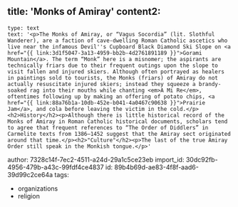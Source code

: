 title: 'Monks of Amiray​'
content2:
  -
    type: text
    text: '<p>The Monks of Amiray, or “Vagus Socordia” (lit. Slothful Wanderer), are a faction of cave-dwelling Roman Catholic ascetics who live near the infamous Devil''s Cupboard Black Diamond Ski Slope on <a href="{{ link:3d1f5047-3a13-4959-bb2b-4d2761891189 }}">Gorami Mountain</a>. The term “Monk” here is a misnomer; the aspirants are technically friars due to their frequent outings upon the slope to visit fallen and injured skiers. Although often portrayed as healers in paintings sold to tourists, the Monks (friars) of Amiray do not actually resuscitate injured skiers; instead they squeeze a brandy-soaked rag into their mouths while chanting <em>A Mi Re</em>, oftentimes following up by making an offering of potato chips, <a href="{{ link:88a76b1a-10db-452e-b041-4a0467c90638 }}">Prairie Jam</a>, and cola before leaving the victim in the cold.</p><h2>History</h2><p>Although there is little historical record of the Monks of Amiray in Roman Catholic historical documents, scholars tend to agree that frequent references to “The Order of Diddlers” in Carmelite texts from 1386—1452 suggest that the Amiray sect originated around that time.</p><h2>"Culture"</h2><p>The last of the true Amiray Order still speak in the Monkish tongue.</p>'
author: 7328c14f-7ec2-4511-a24d-29a1c5ce23eb
import_id: 30dc92fb-4956-479b-a43c-99fdf4ce4837
id: 89b4b69d-ae83-4f8f-aad6-39d99c2ce64a
tags:
  - organizations
  - religion
